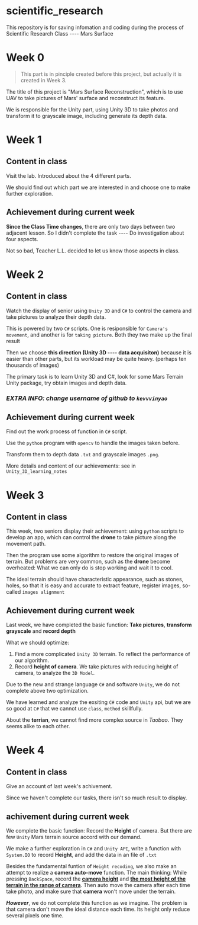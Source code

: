 # scientific_research
This repository is for saving infomation and coding during the process of Scientific  Research Class ---- Mars Surface

# Week 0
> This part is in pinciple created before this project, but actually it is created in Week 3.

The title of this project is "Mars Surface Reconstruction", which is to use UAV to take pictures of Mars' surface and reconstruct its feature.

We is responsible for the Unity part, using Unity 3D to take photos and transform it to grayscale image, including generate its depth data.

# Week 1
## Content in class
Visit the lab. Introduced about the 4 different parts.

We should find out which part we are interested in and choose one to make further exploration.

## Achievement during current week
**Since the Class Time changes**, there are only two days between two adjacent lesson. So I didn't complete the task ---- Do investigation about four aspects.

Not so bad, Teacher L.L. decided to let us know those aspects in class.

# Week 2

## Content in class
Watch the display of senior using `Unity 3D` and `C#` to control the camera and take pictures to analyze their depth data.

This is powered by two `C#` scripts.
One is resiponsible for `Camera's movement`, and another is for `taking picture`.
Both they two make up the final result  

Then we choose **this direction (Unity 3D ---- data acquisiton)** because it is easier than other parts, but its workload may be quite heavy. (perhaps ten thousands of images)

The primary task is to learn Unity 3D and C#, look for some Mars Terrain Unity package, try obtain images and depth data.


### *EXTRA INFO: change username of github to `kevvvinyao`*

## Achievement during current week
Find out the work process of function in `C#` script.

Use the `python` program with `opencv` to handle the images taken before.

Transform them to depth data `.txt` and grayscale images `.png`.

More details and content of our achievements: see in `Unity_3D_learning_notes`

# Week 3

## Content in class

This week, two seniors display their achievement: using `python` scripts to develop an app, which can control the **drone** to take picture along the movement path.

Then the program use some algorithm to restore the original images of terrain.
But problems are very common, such as the **drone** become overheated: What we can only do is stop working and wait it to cool.

The ideal terrain should have characteristic appearance, such as stones, holes, so that it is easy and accurate to extract feature, register images, so-called `images alignment`

## Achievement during current week

Last week, we have completed the basic function: **Take pictures**, **transform grayscale** and **record depth**

What we should optimize:

1. Find a more complicated `Unity 3D` terrain.
To reflect the performance of our algorithm.
2. Record **height of camera**.
We take pictures with reducing height of camera, to analyze the `3D Model`.

Due to the new and strange language `C#` and software `Unity`, we do not complete above two optimization.

We have learned and analyze the exsiting `C#` code and `Unity` api, but we are so good at `C#` that we cannot use `class`, `method` skillfully.

About the **terrian**, we cannot find more complex source in *Taobao*.
They seems alike to each other.


# Week 4

## Content in class

Give an account of last week's achivement.

Since we haven't complete our tasks, there isn't so much result to display.

## achivement during current week

We complete the basic function: Record the **Height** of camera.
But there are few `Unity` Mars terrain source accord with our demand.

We make a further exploration in `C#` and `Unity API`, write a function with `System.IO` to record **Height**, and add the data in an file of `.txt`

Besides the fundamental funtion of `Height recoding`, we also make an attempt to realize a **camera auto-move** function.
The main thinking: While pressing `BackSpace`, record the <u>**camera height**</u> and <u>**the most height of the terrain in the range of camera**</u>.
Then auto move the camera after each time take photo, and make sure that **camera** won't move under the terrain.

***However***, we do not complete this function as we imagine.
The problem is that camera don't move the ideal distance each time.
Its height only reduce several pixels one time.



